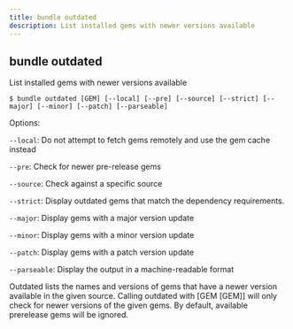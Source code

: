 ```yaml
---
title: bundle outdated
description: List installed gems with newer versions available
---
```


## bundle outdated

List installed gems with newer versions available

    $ bundle outdated [GEM] [--local] [--pre] [--source] [--strict] [--major] [--minor] [--patch] [--parseable]
    
Options:

<code>--local</code>: Do not attempt to fetch gems remotely and use the gem cache instead

<code>--pre</code>: Check for newer pre-release gems

<code>--source</code>: Check against a specific source

<code>--strict</code>: Display outdated gems that match the dependency requirements.

<code>--major</code>: Display gems with a major version update

<code>--minor</code>: Display gems with a minor version update

<code>--patch</code>: Display gems with a patch version update

<code>--parseable</code>: Display the output in a machine-readable format

Outdated lists the names and versions of gems that have a newer version available
in the given source. Calling outdated with [GEM [GEM]] will only check for newer
versions of the given gems. By default, available prerelease gems will be ignored.

